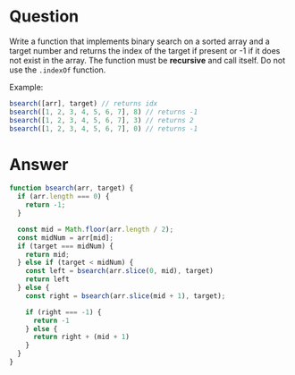# Question
Write a function that implements binary search on a sorted array and a target number and returns the index of the target if present or -1 if it does not exist in the array. The function must be **recursive** and call itself. Do not use the `.indexOf` function.

Example:
```js
bsearch([arr], target) // returns idx
bsearch([1, 2, 3, 4, 5, 6, 7], 8) // returns -1
bsearch([1, 2, 3, 4, 5, 6, 7], 3) // returns 2
bsearch([1, 2, 3, 4, 5, 6, 7], 0) // returns -1
```

# Answer
```js
function bsearch(arr, target) {
  if (arr.length === 0) {
    return -1;
  }

  const mid = Math.floor(arr.length / 2);
  const midNum = arr[mid];
  if (target === midNum) {
    return mid;
  } else if (target < midNum) {
    const left = bsearch(arr.slice(0, mid), target)
    return left
  } else {
    const right = bsearch(arr.slice(mid + 1), target);

    if (right === -1) {
      return -1
    } else {
      return right + (mid + 1)
    }
  }
}
```
